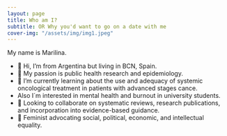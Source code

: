 ```yaml
---
layout: page
title: Who am I?
subtitle: OR Why you'd want to go on a date with me
cover-img: "/assets/img/img1.jpeg"
---
```

My name is Marilina.
* 👋 Hi, I’m from Argentina but living in BCN, Spain.  
* 👀 My passion is public health research and epidemiology. 
* 🌱 I’m currently learning about the use and adequacy of systemic oncological treatment in patients with advanced stages cance.
* Also I´m interested in mental health and burnout in university students.
* 💞️ Looking to collaborate on systematic reviews, research publications, and incorporation into evidence-based guidance.  
* 💚 Feminist advocating social, political, economic, and intellectual equality.  
